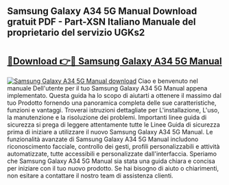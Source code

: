 ## Samsung Galaxy A34 5G Manual Download gratuit PDF - Part-XSN Italiano Manuale del proprietario del servizio UGKs2

# <h2><a href="http://dfea089.blite.top/?on=Samsung+Galaxy+A34+5G+Manual">🔗Download 👉🔴 Samsung Galaxy A34 5G Manual</a></h2>

[![Samsung Galaxy A34 5G Manual download](https://i.imgur.com/lujVjoI.png)](http://dfea089.blite.top/?on=Samsung+Galaxy+A34+5G+Manual)
Ciao e benvenuto nel manuale Dell'utente per il tuo Samsung Galaxy A34 5G Manual appena implementato. Questa guida ha lo scopo di aiutarti a ottenere il massimo dal tuo Prodotto fornendo una panoramica completa delle sue caratteristiche, funzioni e vantaggi. Troverai istruzioni dettagliate per L'installazione, L'uso, la manutenzione e la risoluzione dei problemi. Importanti linee guida di sicurezza si prega di leggere attentamente tutte le Linee Guida di sicurezza prima di iniziare a utilizzare il nuovo Samsung Galaxy A34 5G Manual. Le funzionalità avanzate di Samsung Galaxy A34 5G Manual includono riconoscimento facciale, controllo dei gesti, profili personalizzabili e attività automatizzate, tutte accessibili e personalizzate dall'interfaccia. Speriamo che Samsung Galaxy A34 5G Manual sia stata una guida chiara e concisa per iniziare con il tuo nuovo prodotto. Se hai bisogno di aiuto o chiarimenti, non esitare a contattare il nostro team di assistenza clienti.
